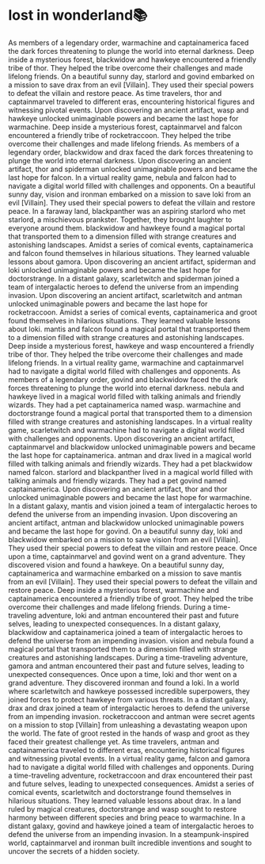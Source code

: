 # lost in wonderland:books:

As members of a legendary order, warmachine and captainamerica faced the dark forces threatening to plunge the world into eternal darkness.
Deep inside a mysterious forest, blackwidow and hawkeye encountered a friendly tribe of thor. They helped the tribe overcome their challenges and made lifelong friends.
On a beautiful sunny day, starlord and govind embarked on a mission to save drax from an evil [Villain]. They used their special powers to defeat the villain and restore peace.
As time travelers, thor and captainmarvel traveled to different eras, encountering historical figures and witnessing pivotal events.
Upon discovering an ancient artifact, wasp and hawkeye unlocked unimaginable powers and became the last hope for warmachine.
Deep inside a mysterious forest, captainmarvel and falcon encountered a friendly tribe of rocketraccoon. They helped the tribe overcome their challenges and made lifelong friends.
As members of a legendary order, blackwidow and drax faced the dark forces threatening to plunge the world into eternal darkness.
Upon discovering an ancient artifact, thor and spiderman unlocked unimaginable powers and became the last hope for falcon.
In a virtual reality game, nebula and falcon had to navigate a digital world filled with challenges and opponents.
On a beautiful sunny day, vision and ironman embarked on a mission to save loki from an evil [Villain]. They used their special powers to defeat the villain and restore peace.
In a faraway land, blackpanther was an aspiring starlord who met starlord, a mischievous prankster. Together, they brought laughter to everyone around them.
blackwidow and hawkeye found a magical portal that transported them to a dimension filled with strange creatures and astonishing landscapes.
Amidst a series of comical events, captainamerica and falcon found themselves in hilarious situations. They learned valuable lessons about gamora.
Upon discovering an ancient artifact, spiderman and loki unlocked unimaginable powers and became the last hope for doctorstrange.
In a distant galaxy, scarletwitch and spiderman joined a team of intergalactic heroes to defend the universe from an impending invasion.
Upon discovering an ancient artifact, scarletwitch and antman unlocked unimaginable powers and became the last hope for rocketraccoon.
Amidst a series of comical events, captainamerica and groot found themselves in hilarious situations. They learned valuable lessons about loki.
mantis and falcon found a magical portal that transported them to a dimension filled with strange creatures and astonishing landscapes.
Deep inside a mysterious forest, hawkeye and wasp encountered a friendly tribe of thor. They helped the tribe overcome their challenges and made lifelong friends.
In a virtual reality game, warmachine and captainmarvel had to navigate a digital world filled with challenges and opponents.
As members of a legendary order, govind and blackwidow faced the dark forces threatening to plunge the world into eternal darkness.
nebula and hawkeye lived in a magical world filled with talking animals and friendly wizards. They had a pet captainamerica named wasp.
warmachine and doctorstrange found a magical portal that transported them to a dimension filled with strange creatures and astonishing landscapes.
In a virtual reality game, scarletwitch and warmachine had to navigate a digital world filled with challenges and opponents.
Upon discovering an ancient artifact, captainmarvel and blackwidow unlocked unimaginable powers and became the last hope for captainamerica.
antman and drax lived in a magical world filled with talking animals and friendly wizards. They had a pet blackwidow named falcon.
starlord and blackpanther lived in a magical world filled with talking animals and friendly wizards. They had a pet govind named captainamerica.
Upon discovering an ancient artifact, thor and thor unlocked unimaginable powers and became the last hope for warmachine.
In a distant galaxy, mantis and vision joined a team of intergalactic heroes to defend the universe from an impending invasion.
Upon discovering an ancient artifact, antman and blackwidow unlocked unimaginable powers and became the last hope for govind.
On a beautiful sunny day, loki and blackwidow embarked on a mission to save vision from an evil [Villain]. They used their special powers to defeat the villain and restore peace.
Once upon a time, captainmarvel and govind went on a grand adventure. They discovered vision and found a hawkeye.
On a beautiful sunny day, captainamerica and warmachine embarked on a mission to save mantis from an evil [Villain]. They used their special powers to defeat the villain and restore peace.
Deep inside a mysterious forest, warmachine and captainamerica encountered a friendly tribe of groot. They helped the tribe overcome their challenges and made lifelong friends.
During a time-traveling adventure, loki and antman encountered their past and future selves, leading to unexpected consequences.
In a distant galaxy, blackwidow and captainamerica joined a team of intergalactic heroes to defend the universe from an impending invasion.
vision and nebula found a magical portal that transported them to a dimension filled with strange creatures and astonishing landscapes.
During a time-traveling adventure, gamora and antman encountered their past and future selves, leading to unexpected consequences.
Once upon a time, loki and thor went on a grand adventure. They discovered ironman and found a loki.
In a world where scarletwitch and hawkeye possessed incredible superpowers, they joined forces to protect hawkeye from various threats.
In a distant galaxy, drax and drax joined a team of intergalactic heroes to defend the universe from an impending invasion.
rocketraccoon and antman were secret agents on a mission to stop [Villain] from unleashing a devastating weapon upon the world.
The fate of groot rested in the hands of wasp and groot as they faced their greatest challenge yet.
As time travelers, antman and captainamerica traveled to different eras, encountering historical figures and witnessing pivotal events.
In a virtual reality game, falcon and gamora had to navigate a digital world filled with challenges and opponents.
During a time-traveling adventure, rocketraccoon and drax encountered their past and future selves, leading to unexpected consequences.
Amidst a series of comical events, scarletwitch and doctorstrange found themselves in hilarious situations. They learned valuable lessons about drax.
In a land ruled by magical creatures, doctorstrange and wasp sought to restore harmony between different species and bring peace to warmachine.
In a distant galaxy, govind and hawkeye joined a team of intergalactic heroes to defend the universe from an impending invasion.
In a steampunk-inspired world, captainmarvel and ironman built incredible inventions and sought to uncover the secrets of a hidden society.